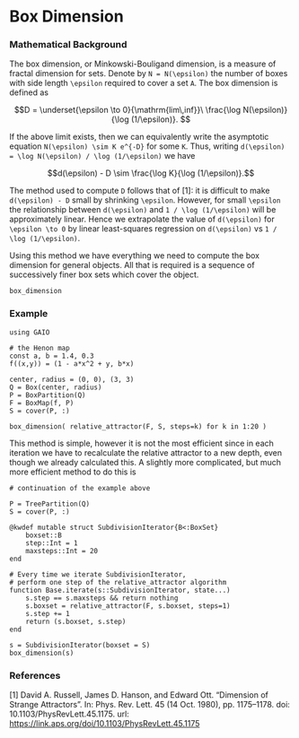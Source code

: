 # Box Dimension

### Mathematical Background

The box dimension, or Minkowski-Bouligand dimension, is a measure of fractal dimension for sets. Denote by ``N = N(\epsilon)`` the number of boxes with side length ``\epsilon`` required to cover a set ``A``. The box dimension is defined as 
```math
D = \underset{\epsilon \to 0}{\mathrm{lim\,inf}}\ \frac{\log N(\epsilon)}{\log (1/\epsilon)}. 
```
If the above limit exists, then we can equivalently write the asymptotic equation ``N(\epsilon) \sim K e^{-D}`` for some ``K``. Thus, writing ``d(\epsilon) = \log N(\epsilon) / \log (1/\epsilon)`` we have 
```math
d(\epsilon) - D \sim \frac{\log K}{\log (1/\epsilon)}.
```
The method used to compute ``D`` follows that of [1]: it is difficult to make ``d(\epsilon) - D`` small by shrinking ``\epsilon``. However, for small ``\epsilon`` the relationship between ``d(\epsilon)`` and ``1 / \log (1/\epsilon)`` will be approximately linear. Hence we extrapolate the value of ``d(\epsilon)`` for ``\epsilon \to 0`` by linear least-squares regression on ``d(\epsilon)`` vs ``1 / \log (1/\epsilon)``. 

Using this method we have everything we need to compute the box dimension for general objects. All that is required is a sequence of successively finer box sets which cover the object. 

```@docs
box_dimension
```

### Example

```@example 1
using GAIO

# the Henon map
const a, b = 1.4, 0.3
f((x,y)) = (1 - a*x^2 + y, b*x)

center, radius = (0, 0), (3, 3)
Q = Box(center, radius)
P = BoxPartition(Q)
F = BoxMap(f, P)
S = cover(P, :)

box_dimension( relative_attractor(F, S, steps=k) for k in 1:20 )
```

This method is simple, however it is not the most efficient since in each iteration we have to recalculate the relative attractor to a new depth, even though we already calculated this. A slightly more complicated, but much more efficient method to do this is

```@example 1
# continuation of the example above

P = TreePartition(Q)
S = cover(P, :)

@kwdef mutable struct SubdivisionIterator{B<:BoxSet}
    boxset::B
    step::Int = 1
    maxsteps::Int = 20
end

# Every time we iterate SubdivisionIterator, 
# perform one step of the relative_attractor algorithm
function Base.iterate(s::SubdivisionIterator, state...)
    s.step == s.maxsteps && return nothing
    s.boxset = relative_attractor(F, s.boxset, steps=1)
    s.step += 1
    return (s.boxset, s.step)
end

s = SubdivisionIterator(boxset = S)
box_dimension(s)
```

### References

[1] David A. Russell, James D. Hanson, and Edward Ott. “Dimension of Strange Attractors”. In: Phys. Rev. Lett. 45 (14 Oct. 1980), pp. 1175–1178. doi: 10.1103/PhysRevLett.45.1175. url: https://link.aps.org/doi/10.1103/PhysRevLett.45.1175
